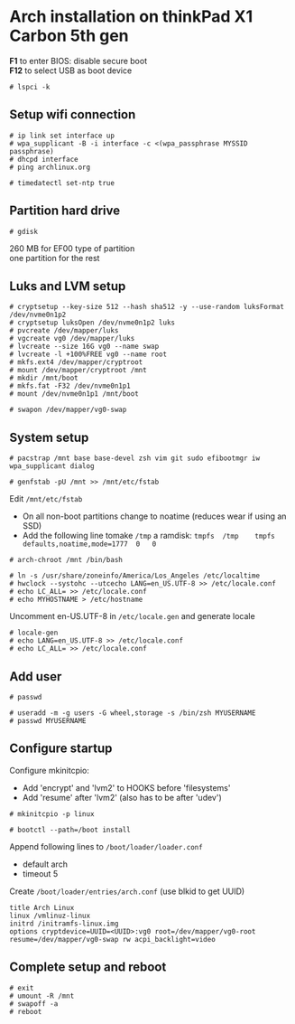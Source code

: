 # Arch installation on thinkPad X1 Carbon 5th gen

**F1** to enter BIOS:  disable secure boot<br>
**F12** to select USB as boot device

```
# lspci -k
```

## Setup wifi connection

```
# ip link set interface up
# wpa_supplicant -B -i interface -c <(wpa_passphrase MYSSID passphrase)
# dhcpd interface
# ping archlinux.org
```

```
# timedatectl set-ntp true
```

## Partition hard drive

```
# gdisk
```

260 MB for EF00 type of partition<br>
one partition for the rest

## Luks and LVM setup

```
# cryptsetup --key-size 512 --hash sha512 -y --use-random luksFormat /dev/nvme0n1p2
# cryptsetup luksOpen /dev/nvme0n1p2 luks
# pvcreate /dev/mapper/luks
# vgcreate vg0 /dev/mapper/luks
# lvcreate --size 16G vg0 --name swap
# lvcreate -l +100%FREE vg0 --name root
# mkfs.ext4 /dev/mapper/cryptroot
# mount /dev/mapper/cryptroot /mnt
# mkdir /mnt/boot
# mkfs.fat -F32 /dev/nvme0n1p1
# mount /dev/nvme0n1p1 /mnt/boot

# swapon /dev/mapper/vg0-swap
```

## System setup

```
# pacstrap /mnt base base-devel zsh vim git sudo efibootmgr iw wpa_supplicant dialog
```

```
# genfstab -pU /mnt >> /mnt/etc/fstab
```

Edit `/mnt/etc/fstab`
* On all non-boot partitions change to noatime (reduces wear if using an SSD)
* Add the following line tomake `/tmp` a ramdisk:
`tmpfs	/tmp	tmpfs	defaults,noatime,mode=1777	0	0`


```
# arch-chroot /mnt /bin/bash
```

```
# ln -s /usr/share/zoneinfo/America/Los_Angeles /etc/localtime
# hwclock --systohc --utcecho LANG=en_US.UTF-8 >> /etc/locale.conf
# echo LC_ALL= >> /etc/locale.conf
# echo MYHOSTNAME > /etc/hostname
```

Uncomment en-US.UTF-8 in `/etc/locale.gen` and generate locale

```
# locale-gen
# echo LANG=en_US.UTF-8 >> /etc/locale.conf
# echo LC_ALL= >> /etc/locale.conf
```

## Add user

```
# passwd

# useradd -m -g users -G wheel,storage -s /bin/zsh MYUSERNAME
# passwd MYUSERNAME
```

## Configure startup

Configure mkinitcpio:
* Add 'encrypt' and 'lvm2' to HOOKS before 'filesystems'
* Add 'resume' after 'lvm2' (also has to be after 'udev')

```
# mkinitcpio -p linux
```

```
# bootctl --path=/boot install
```

Append following lines to `/boot/loader/loader.conf`
* default arch
* timeout 5

Create `/boot/loader/entries/arch.conf` (use blkid to get UUID)

```
title Arch Linux
linux /vmlinuz-linux
initrd /initramfs-linux.img
options cryptdevice=UUID=<UUID>:vg0 root=/dev/mapper/vg0-root resume=/dev/mapper/vg0-swap rw acpi_backlight=video
```

## Complete setup and reboot

```
# exit
# umount -R /mnt
# swapoff -a
# reboot
```

